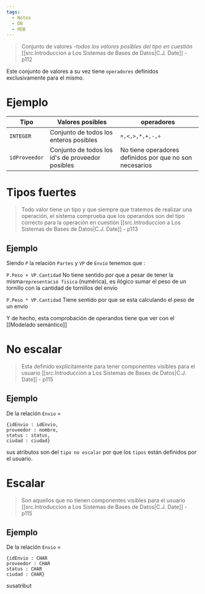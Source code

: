 ```yaml
---
tags:
  - Notes
  - DB
  - RDB
---
```

> Conjunto de valores -*todos los valores posibles del tipo en cuestión*
>  [[src.Introduccion a Los Sistemas de Bases de Datos|C.J. Date]] - p112

Este conjunto de valores a su vez tiene `operadores` definidos exclusivamente para el mismo.
# Ejemplo
| Tipo          | Valores posibles                                 | operadores                                              |
| ------------- | ------------------------------------------------ | ------------------------------------------------------- |
| `INTEGER`     | Conjunto de todos los enteros posibles           | `=,<,>,*,+,-,÷`                                         |
| `idProveedor` | Conjunto de todos los id's de proveedor posibles | No tiene operadores definidos por que no son necesarios |
# Tipos fuertes
>Todo valor tiene un tipo y que siempre que tratemos de realizar una operación, el sistema comprueba que los operandos son del tipo correcto para la operación en cuestión
>[[src.Introduccion a Los Sistemas de Bases de Datos|C.J. Date]] - p113

## Ejemplo
Siendo `P` la relación `Partes` y `VP` de `Envío` tenemos que :

`P.Peso + VP.Cantidad`
No tiene sentido por que a pesar de tener la misma`representació fisica` (numérica), es ilógico sumar el peso de un tornillo con la cantidad de tornillos del envío

`P.Peso * VP.Cantidad`
Tiene sentido por que se esta calculando el peso de un envío

Y de hecho, esta comprobación de operandos tiene que ver con el [[Modelado semántico]]
# No escalar
> Esta definido explícitamente para tener componentes visibles para el usuario
> [[src.Introduccion a Los Sistemas de Bases de Datos|C.J. Date]] - p115
## Ejemplo
De la relación `Envio` =

```
{idEnvio : idEnvio,
proveedor : nombre,
status : status,
ciudad : ciudad}
```

sus atributos son del `tipo no escalar` por que los `tipos` están definidos por el usuario.
# Escalar
>Son aquellos que no tienen componentes visibles para el usuario
>[[src.Introduccion a Los Sistemas de Bases de Datos|C.J. Date]] - p115
## Ejemplo
De la relación `Envio` =
```
{idEnvio : CHAR
proveedor : CHAR
status : CHAR
ciudad : CHAR}
```

susatribut